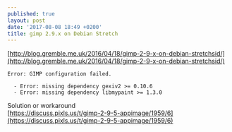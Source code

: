 ```yaml
---
published: true
layout: post
date: '2017-08-08 18:49 +0200'
title: gimp 2.9.x on Debian Stretch
---
```

[http://blog.gremble.me.uk/2016/04/18/gimp-2-9-x-on-debian-stretchsid/](http://blog.gremble.me.uk/2016/04/18/gimp-2-9-x-on-debian-stretchsid/)

    Error: GIMP configuration failed.

      - Error: missing dependency gexiv2 >= 0.10.6
      - Error: missing dependency libmypaint >= 1.3.0

Solution or workaround  
 [https://discuss.pixls.us/t/gimp-2-9-5-appimage/1959/6](https://discuss.pixls.us/t/gimp-2-9-5-appimage/1959/6)
